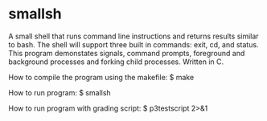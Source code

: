 # smallsh
A small shell that runs command line instructions and returns results similar to bash. The shell will support three built in 
commands: exit, cd, and status. This program demonstates signals, command prompts, foreground and background processes and 
forking child processes. Written in C.

How to compile the program using the makefile:
$ make

How to run program:
$ smallsh

How to run program with grading script:
$ p3testscript 2>&1
